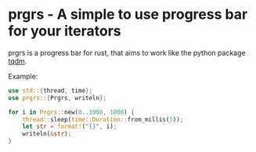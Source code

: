 # prgrs - A simple to use progress bar for your iterators
prgrs is a progress bar for rust, that aims to work like the python package [tqdm](https://github.com/tqdm/tqdm).

Example:
```rust
use std::{thread, time};
use prgrs::{Prgrs, writeln};

for i in Prgrs::new(0..1000, 1000) {
    thread::sleep(time::Duration::from_millis(5));
    let str = format!("{}", i);
    writeln(&str);
}
```

